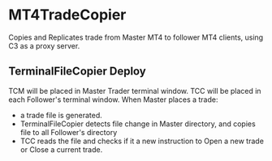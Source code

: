 # MT4TradeCopier #
Copies and Replicates trade from Master MT4 to follower MT4 clients, using C3 as a proxy server.

## TerminalFileCopier Deploy ##
TCM will be placed in Master Trader terminal window.
TCC will be placed in each Follower's terminal window.
When Master places a trade:
- a trade file is generated.
- TerminalFileCopier detects file change in Master directory, and copies file to all Follower's directory
- TCC reads the file and checks if it a new instruction to Open a new trade or Close a current trade.
